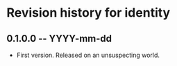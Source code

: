 # Revision history for identity

## 0.1.0.0 -- YYYY-mm-dd

* First version. Released on an unsuspecting world.
